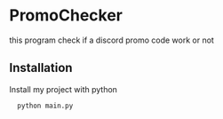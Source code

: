 # PromoChecker

this program check if a discord promo code work or not



## Installation

Install my project with python

```bash
  python main.py
```
    
